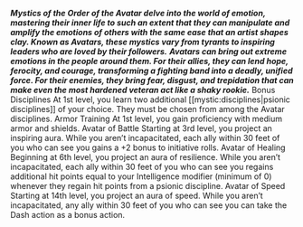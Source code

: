 ***Mystics of the Order of the Avatar delve into the world of emotion, mastering their inner life to such an extent that they can manipulate and amplify the emotions of others with the same ease that an artist shapes clay. Known as Avatars, these mystics vary from tyrants to inspiring leaders who are loved by their followers.***
***Avatars can bring out extreme emotions in the people around them. For their allies, they can lend hope, ferocity, and courage, transforming a fighting band into a deadly, unified force. For their enemies, they bring fear, disgust, and trepidation that can make even the most hardened veteran act like a shaky rookie.***
Bonus Disciplines
At 1st level, you learn two additional [[mystic:disciplines|psionic disciplines]] of your choice. They must be chosen from among the Avatar disciplines.
Armor Training
At 1st level, you gain proficiency with medium armor and shields.
Avatar of Battle
Starting at 3rd level, you project an inspiring aura. While you aren’t incapacitated, each ally within 30 feet of you who can see you gains a +2 bonus to initiative rolls.
Avatar of Healing
Beginning at 6th level, you project an aura of resilience. While you aren’t incapacitated, each ally within 30 feet of you who can see you regains additional hit points equal to your Intelligence modifier (minimum of 0) whenever they regain hit points from a psionic discipline.
Avatar of Speed
Starting at 14th level, you project an aura of speed. While you aren’t incapacitated, any ally within 30 feet of you who can see you can take the Dash action as a bonus action.